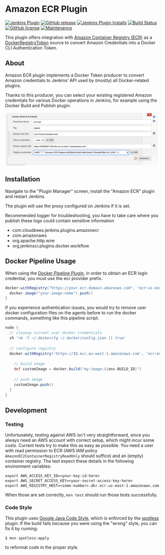 # Amazon ECR Plugin

[![Jenkins Plugin](https://img.shields.io/jenkins/plugin/v/amazon-ecr.svg)](https://plugins.jenkins.io/amazon-ecr)
[![GitHub release](https://img.shields.io/github/release/jenkinsci/amazon-ecr-plugin.svg?label=release)](https://github.com/jenkinsci/amazon-ecr-plugin/releases/latest)
[![Jenkins Plugin Installs](https://img.shields.io/jenkins/plugin/i/amazon-ecr.svg?color=blue)](https://plugins.jenkins.io/amazon-ecr)
[![Build Status](https://ci.jenkins.io/buildStatus/icon?job=Plugins%2Famazon-ecr-plugin%2Fmain)](https://ci.jenkins.io/job/Plugins/job/amazon-ecr-plugin/job/main/)
[![GitHub license](https://img.shields.io/github/license/jenkinsci/amazon-ecr-plugin.svg)](https://github.com/jenkinsci/amazon-ecr-plugin/blob/main/LICENSE.txt)
[![Maintenance](https://img.shields.io/maintenance/yes/2024.svg)]()

This plugin offers integration with [Amazon Container Registry
(ECR)](https://aws.amazon.com/ecr/) as a [DockerRegistryToken] source to convert
Amazon Credentials into a Docker CLI Authentication Token.

[DockerRegistryToken]: https://github.com/jenkinsci/docker-commons-plugin/blob/master/src/main/java/org/jenkinsci/plugins/docker/commons/credentials/DockerRegistryToken.java

## About

Amazon ECR plugin implements a Docker Token producer to convert Amazon
credentials to Jenkins’ API used by (mostly) all Docker-related plugins.

Thanks to this producer, you can select your existing registered Amazon
credentials for various Docker operations in Jenkins, for example using the
Docker Build and Publish plugin:

![](.github/build-and-publish.png)

## Installation

Navigate to the "Plugin Manager" screen, install the "Amazon ECR" plugin and
restart Jenkins.

The plugin will use the proxy configured on Jenkins if it is set.

Recommended logger for troubleshooting, you have to take care where you publish
these logs could contain sensitive information

- com.cloudbees.jenkins.plugins.amazonecr
- com.amazonaws
- org.apache.http.wire
- org.jenkinsci.plugins.docker.workflow

## Docker Pipeline Usage

When using the [Docker Pipeline
Plugin](https://plugins.jenkins.io/docker-workflow/), in order to obtain an ECR
login credential, you must use the ecr provider prefix.

```groovy
docker.withRegistry("https://your.ecr.domain.amazonws.com", "ecr:us-east-1:credential-id") {
  docker.image("your-image-name").push()
}
```

If you experience authentication issues, you would try to remove user
docker configuration files on the agents before to run the docker
commands, something like this pipeline script.

```groovy
node {
  // cleanup current user docker credentials
  sh 'rm -f ~/.dockercfg ~/.docker/config.json || true'

  // configure registry
  docker.withRegistry('https://ID.ecr.eu-west-1.amazonaws.com', 'ecr:eu-west-1:86c8f5ec-1ce1-4e94-80c2-18e23bbd724a') {

    // build image
    def customImage = docker.build("my-image:${env.BUILD_ID}")

    // push image
    customImage.push()
  }
}
```

## Development

### Testing

Unfortunately, testing against AWS isn't very straightforward, since you always
need an AWS account with correct setup, which might incur some costs. Current
tests try to make this as easy as possible. You need a user with read
permission to ECR (AWS IAM policy `AmazonEC2ContainerRegistryReadOnly` should
suffice) and an (empty) container registry. The test expect these details in
the following environment variables:

```shell
export AWS_ACCESS_KEY_ID=<your-key-id-here>
export AWS_SECRET_ACCESS_KEY=<your-secret-access-key-here>
export AWS_REGISTRY_HOST=<some-number>.dkr.ecr.us-east-1.amazonaws.com
```

When those are set correctly, `mvn test` should run those tests successfully.

### Code Style

This plugin uses [Google Java Code Style], which is enforced by the [spotless]
plugin. If the build fails because you were using the "wrong" style, you can
fix it by running:

    $ mvn spotless:apply

to reformat code in the proper style.

[Google Java Code Style]: https://google.github.io/styleguide/javaguide.html
[spotless]: https://github.com/diffplug/spotless
